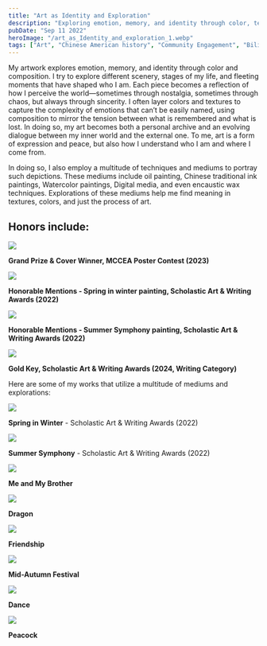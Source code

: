 ```yaml
---
title: "Art as Identity and Exploration"
description: "Exploring emotion, memory, and identity through color, texture, and composition using mediums such as oil, ink, watercolor, digital, and encaustic wax — capturing fleeting moments and inner tension, transforming art into both a personal archive and a dialogue between self and world."
pubDate: "Sep 11 2022"
heroImage: "/art_as_Identity_and_exploration_1.webp"
tags: ["Art", "Chinese American history", "Community Engagement", "Bilingual Storytelling", "Illustration", "Exhibition work"]
---
```

My artwork explores emotion, memory, and identity through color and composition. I try to explore different scenery, stages of my life, and fleeting moments that have shaped who I am. Each piece becomes a reflection of how I perceive the world—sometimes through nostalgia, sometimes through chaos, but always through sincerity. I often layer colors and textures to capture the complexity of emotions that can’t be easily named, using composition to mirror the tension between what is remembered and what is lost. In doing so, my art becomes both a personal archive and an evolving dialogue between my inner world and the external one. To me, art is a form of expression and peace, but also how I understand who I am and where I come from.

In doing so, I also employ a multitude of techniques and mediums to portray such depictions. These mediums include oil painting, Chinese traditional ink paintings, Watercolor paintings, Digital media, and even encaustic wax techniques. Explorations of these mediums help me find meaning in textures, colors, and just the process of art. 
 
## Honors include:


![](/Grit_Award_optimized_250.jpg)
<div class="flex justify-center items-center">
  <div class="max-w-[80%] text-sm"><b>Grand Prize & Cover Winner, MCCEA Poster Contest (2023)</b> 
  </div>
</div>

![](/award_certificate_work_14349506_Honorable_Mention_Han_Heyi.jpeg)
<div class="flex justify-center items-center">
  <div class="max-w-[80%] text-sm"><b>Honorable Mentions - Spring in winter painting, Scholastic Art & Writing Awards (2022)</b> 
  </div>
</div>

![](/award_certificate_work_14349568_Honorable_Mention_Han_Heyi.jpeg)
<div class="flex justify-center items-center">
  <div class="max-w-[80%] text-sm"><b>Honorable Mentions - Summer Symphony painting, Scholastic Art & Writing Awards (2022)</b> 
  </div>
</div>

![](/Gold_Key_Certificate.jpg)
<div class="flex justify-center items-center">
  <div class="max-w-[80%] text-sm"><b>Gold Key, Scholastic Art & Writing Awards (2024, Writing Category)</b> 
  </div>
</div>


Here are some of my works that utilize a multitude of mediums and explorations:

![](/blossoms_optimized_250.jpg)
<div class="flex justify-center items-center">
  <div class="max-w-[80%] text-sm"><b>Spring in Winter</b> 
  - Scholastic Art & Writing Awards (2022)
  </div>
</div>

![](/Summer_Symphony_optimized_250.jpg)
<div class="flex justify-center items-center">
  <div class="max-w-[80%] text-sm"><b>Summer Symphony</b> 
  - Scholastic Art & Writing Awards (2022)
  </div>
</div>



![](/Brother_optimized_250.jpg)
<div class="flex justify-center items-center">
  <div class="max-w-[80%] text-sm"><b>Me and My Brother</b> 
  </div>
</div>

![](/Dragon_optimized_250.jpg)
<div class="flex justify-center items-center">
  <div class="max-w-[80%] text-sm"><b>Dragon</b> 
  </div>
</div>

![](/Friendship_1_optimized_250.jpg)
<div class="flex justify-center items-center">
  <div class="max-w-[80%] text-sm"><b>Friendship</b> 
  </div>
</div>

![](/crab_1_optimized_250.jpg)
<div class="flex justify-center items-center">
  <div class="max-w-[80%] text-sm"><b>Mid-Autumn Festival</b> 
  </div>
</div>

![](/Dance_optimized_250.jpg)
<div class="flex justify-center items-center">
  <div class="max-w-[80%] text-sm"><b>Dance</b> 
  </div>
</div>

![](/Peacock_optimized_250.jpg)
<div class="flex justify-center items-center">
  <div class="max-w-[80%] text-sm"><b>Peacock</b> 
  </div>
</div>


